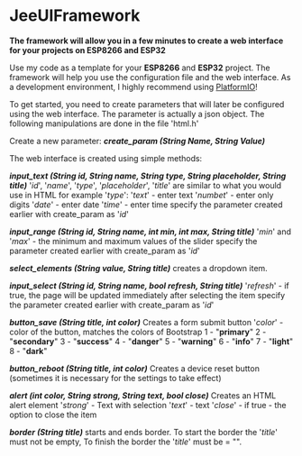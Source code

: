 # JeeUIFramework
**The framework will allow you in a few minutes to create a web interface for your projects on ESP8266 and ESP32**

Use my code as a template for your **ESP8266** and **ESP32** project.
The framework will help you use the configuration file and the web interface.
As a development environment, I highly recommend using [PlatformIO](https://platformio.org)!

To get started, you need to create parameters that will later be configured using the web interface. The parameter is actually a json object. The following manipulations are done in the file 'html.h'

Create a new parameter:
***create_param (String Name, String Value)***

The web interface is created using simple methods:

***input_text (String id, String name, String type, String placeholder, String title)***
'*id*', '*name*', '*type*', '*placeholder*', '*title*' are similar to what you would use in HTML
for example '*type*':
'*text*' - enter text
'*numbet*' - enter only digits
'*date*' - enter date
'*time*' - enter time
specify the parameter created earlier with create_param as '*id*'

***input_range (String id, String name, int min, int max, String title)***
'*min*' and '*max*' - the minimum and maximum values ​​of the slider
specify the parameter created earlier with create_param as '*id*'

***select_elements (String value, String title)***
creates a dropdown item.

***input_select (String id, String name, bool refresh, String title)***
'*refresh*' - if true, the page will be updated immediately after selecting the item
specify the parameter created earlier with create_param as '*id*'

***button_save (String title, int color)***
Creates a form submit button
'*color*' - color of the button, matches the colors of Bootstrap
1 - "**primary**"
2 - "**secondary**"
3 - "**success**"
4 - "**danger**"
5 - "**warning**"
6 - "**info**"
7 - "**light**"
8 - "**dark**"

***button_reboot (String title, int color)***
Creates a device reset button (sometimes it is necessary for the settings to take effect)

***alert (int color, String strong, String text, bool close)***
Creates an HTML alert element
'*strong*' - Text with selection
'*text*' - text
'*close*' - if true - the option to close the item

***border (String title)***
starts and ends border.
To start the border the '*title*' must not be empty,
To finish the border the '*title*' must be = "".
